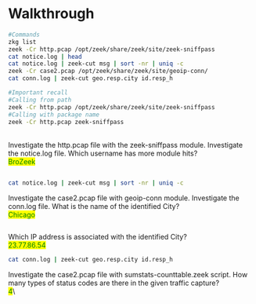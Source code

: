 # Walkthrough

```bash
#Commands
zkg list
zeek -Cr http.pcap /opt/zeek/share/zeek/site/zeek-sniffpass
cat notice.log | head
cat notice.log | zeek-cut msg | sort -nr | uniq -c
zeek -Cr case2.pcap /opt/zeek/share/zeek/site/geoip-conn/
cat conn.log | zeek-cut geo.resp.city id.resp_h
```

```bash
#Important recall
#Calling from path
zeek -Cr http.pcap /opt/zeek/share/zeek/site/zeek-sniffpass
#Calling with package name
zeek -Cr http.pcap zeek-sniffpass

```

\
Investigate the http.pcap file with the zeek-sniffpass module. Investigate the notice.log file. Which username has more module hits?\
<mark style="color:green;">BroZeek</mark>

&#x20;

<figure><img src="https://camo.githubusercontent.com/aa56f99f91d8f9297557963ea5e81c1d2f901981e80bb85a263e5d300eb623d2/68747470733a2f2f692e696d6775722e636f6d2f4d794e767a46572e706e67" alt=""><figcaption></figcaption></figure>

```bash
cat notice.log | zeek-cut msg | sort -nr | uniq -c
```

Investigate the case2.pcap file with geoip-conn module. Investigate the conn.log file. What is the name of the identified City?\
<mark style="color:green;">Chicago</mark>

&#x20;

<figure><img src="https://camo.githubusercontent.com/2bb1e034e7a7ce3e79d52d79b2ecbb5d08ba5dc1de17d6eac123fcd8fc5321f2/68747470733a2f2f692e696d6775722e636f6d2f564546544a726a2e706e67" alt=""><figcaption></figcaption></figure>

Which IP address is associated with the identified City?\
<mark style="color:green;">23.77.86.54</mark>

```bash
cat conn.log | zeek-cut geo.resp.city id.resp_h
```

Investigate the case2.pcap file with sumstats-counttable.zeek script. How many types of status codes are there in the given traffic capture?\
<mark style="color:green;">4</mark>\


<figure><img src="https://camo.githubusercontent.com/a894240abf0e29ee18c676d2f68ed92b0e20e72073655dd3cd3a807468bc0ba6/68747470733a2f2f692e696d6775722e636f6d2f4a3273694b30592e706e67" alt=""><figcaption></figcaption></figure>
